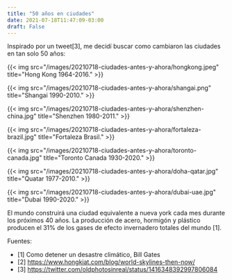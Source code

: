 ```yaml
---
title: "50 años en ciudades"
date: 2021-07-18T11:47:09-03:00
draft: False
---
```


Inspirado por un tweet[3], me decidí buscar como cambiaron las ciudades en tan solo 50 años:

{{< img src="/images/20210718-ciudades-antes-y-ahora/hongkong.jpeg" title="Hong Kong 1964-2016." >}}

{{< img src="/images/20210718-ciudades-antes-y-ahora/shangai.png" title="Shangai 1990-2010." >}}

{{< img src="/images/20210718-ciudades-antes-y-ahora/shenzhen-china.jpg" title="Shenzhen 1980-2011." >}}

{{< img src="/images/20210718-ciudades-antes-y-ahora/fortaleza-brazil.jpg" title="Fortaleza Brasil." >}}

{{< img src="/images/20210718-ciudades-antes-y-ahora/toronto-canada.jpg" title="Toronto Canada 1930-2020." >}}


{{< img src="/images/20210718-ciudades-antes-y-ahora/doha-qatar.jpg" title="Quatar 1977-2010." >}}

{{< img src="/images/20210718-ciudades-antes-y-ahora/dubai-uae.jpg" title="Dubai 1990-2020." >}}

El mundo construirá una ciudad equivalente a nueva york cada mes durante los próximos 40 años.
La producción de acero, hormigón y plástico producen el 31% de los gases de efecto invernadero totales del mundo [1].

Fuentes:
- [1] Como detener un desastre climático, Bill Gates
- [2] https://www.hongkiat.com/blog/world-skylines-then-now/
- [3] https://twitter.com/oldphotosinreal/status/1416348392997806084